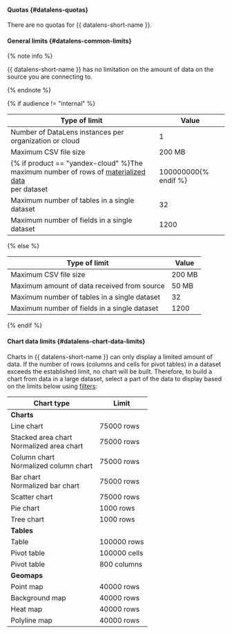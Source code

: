 #### Quotas {#datalens-quotas}

There are no quotas for {{ datalens-short-name }}.

#### General limits {#datalens-common-limits}

{% note info %}

{{ datalens-short-name }} has no limitation on the amount of data on the source you are connecting to.

{% endnote %}

{% if audience != "internal" %}

| Type of limit | Value |
----- | -----
| Number of DataLens instances per organization or cloud | 1 |
| Maximum CSV file size | 200 MB |
| {% if product == "yandex-cloud" %}The maximum number of rows of [materialized data](../../datalens/concepts/dataset/settings.md#materialization) <br>per dataset | 100000000{% endif %} |
| Maximum number of tables in a single dataset | 32 |
| Maximum number of fields in a single dataset | 1200 |

{% else %}

| Type of limit | Value |
----- | -----
| Maximum CSV file size | 200 MB |
| Maximum amount of data received from source | 50 MB |
| Maximum number of tables in a single dataset | 32 |
| Maximum number of fields in a single dataset | 1200 |

{% endif %}

#### Chart data limits {#datalens-chart-data-limits}

Charts in {{ datalens-short-name }} can only display a limited amount of data. If the number of rows (columns and cells for pivot tables) in a dataset exceeds the established limit, no chart will be built. Therefore, to build a chart from data in a large dataset, select a part of the data to display based on the limits below using [filters](../../datalens/concepts/dataset/settings.md#default-setting):

| Chart type | Limit |
----- | -----
| **Charts** |
| Line chart | 75000 rows |
| Stacked area chart<br/>Normalized area chart | 75000 rows |
| Column chart<br/>Normalized column chart | 75000 rows |
| Bar chart<br/>Normalized bar chart | 75000 rows |
| Scatter chart | 75000 rows |
| Pie chart | 1000 rows |
| Tree chart | 1000 rows |
| **Tables** |
| Table | 100000 rows |
| Pivot table | 100000 cells |
| Pivot table | 800 columns |
| **Geomaps** |
| Point map | 40000 rows |
| Background map | 40000 rows |
| Heat map | 40000 rows |
| Polyline map | 40000 rows |
